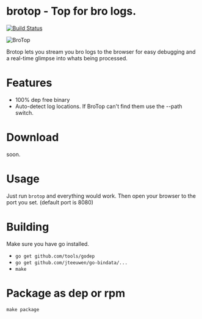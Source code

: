 # brotop - Top for bro logs.

[![Build Status](https://drone.io/github.com/mephux/brotop/status.png)](https://drone.io/github.com/mephux/brotop/latest)

![BroTop](https://raw.githubusercontent.com/mephux/brotop/master/brotop.png)

Brotop lets you stream you bro logs to the browser for easy 
debugging and a real-time glimpse into whats being processed.

# Features

  - 100% dep free binary
  - Auto-detect log locations. If BroTop can't find them use the --path switch.

# Download

  soon.

# Usage

  Just run `brotop` and everything would work. 
  Then open your browser to the port you set. (default port is 8080)

# Building

  Make sure you have go installed.

  - `go get github.com/tools/godep`
  - `go get github.com/jteeuwen/go-bindata/...`
  - `make`

# Package as dep or rpm

  `make package`

